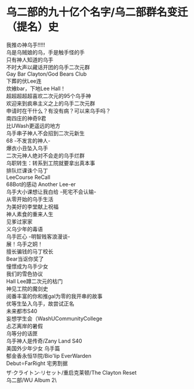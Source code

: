 # 乌二部的九十亿个名字/乌二部群名变迁（提名）史

我推の神乌手!!!!!\
乌是乌贼娘的乌，手是触手怪的手\
只有神人知道的乌手\
不时大声以藏话开团的乌手二次元群\
Gay Bar Clayton/God Bears Club\
下葬的伏Lee连\
炊飨bar，下地Lee Hall！\
超超超超超喜欢二次元的95个乌手神\
欢迎来到疯串主义之上的乌手二次元群\
申请时在干什么？有没有病？可以来乌手吗？\
南四庄的神奇9君\
比UWash更遥远的地方\
乌手串子神人不会招到二次元新生\
68 -不发言的神人-\
爆衣小丑坠入乌手\
二次元神人绝对不会走的乌手烂群\
乌职转生：转系到工院就要拿出真本事\
排队烂课诛个马丁\
LeeCourse ReCall\
68Bot的感动 Another Lee-er\
乌手大小课想让我白给 -死宅不会认输-\
从零开始的乌手生活\
为美好的李堂献上祝福\
神人素食的重来人生\
见爹过家家\
义乌少年的毒语\
乌手匠心 -明智贱客浪漫谈-\
展！乌手之姛！\
擅长骗钱的马丁校长\
Bear当讴你奖了\
憧憬成为乌手少女\
我们的雪色协议\
Hall Lee蹲二次元的枯门\
神见工院的魔剑史\
阅番丰富的你和推gal为零的我开串的故事\
优等生坠入乌手，故尝试正名\
未来都市S40\
妄想学生会（WashUCommunityCollege\
忐忑离岸的暑假\
乌等分的话匣\
乌手神人是传奇/Zany Land S40\
美国外少年少女 乌手篇\
郁金香永恒华院/Bio'lip EverWarden\
Debut⭐FarRight 宅男割据\
ザ·クライトン·リセット/重启克莱顿/The Clayton Reset\
乌二部/WU Album 2\
